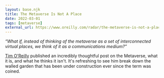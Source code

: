 ```yaml
---
layout: base.njk
title: The Metaverse Is Not A Place
date: 2022-03-01
tags: [metaverse]
external_url: https://www.oreilly.com/radar/the-metaverse-is-not-a-place/?ref=daniel.pizza
---
```


_“What if, instead of thinking of the metaverse as a set of interconnected virtual places, we think of it as a communications medium?”_

[Tim O'Reilly](https://www.oreilly.com/people/tim-oreilly/?ref=daniel.pizza "Tim O'Reilly") published an incredibly thoughtful post on the Metaverse, what it is, and what he thinks it isn't. It's refreshing to see him break down the walled garden that has been under construction ever since the term was coined.

